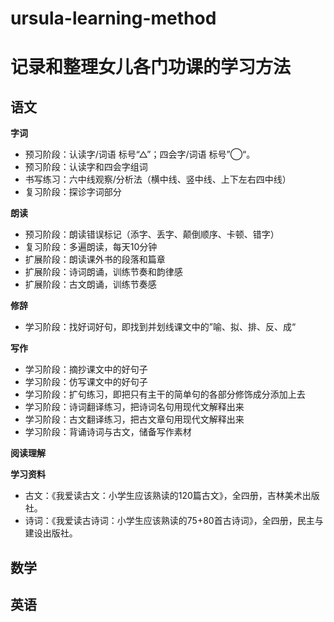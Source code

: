 # ursula-learning-method
# 记录和整理女儿各门功课的学习方法
## 语文 ##
**字词**
- 预习阶段：认读字/词语 标号“△”；四会字/词语 标号”◯“。
- 预习阶段：认读字和四会字组词
- 书写练习：六中线观察/分析法（横中线、竖中线、上下左右四中线）
- 复习阶段：探诊字词部分
  
**朗读**
- 预习阶段：朗读错误标记（添字、丢字、颠倒顺序、卡顿、错字）
- 复习阶段：多遍朗读，每天10分钟
- 扩展阶段：朗读课外书的段落和篇章
- 扩展阶段：诗词朗诵，训练节奏和韵律感
- 扩展阶段：古文朗诵，训练节奏感
    
**修辞**
- 学习阶段：找好词好句，即找到并划线课文中的”喻、拟、排、反、成“
    
  
**写作**
- 学习阶段：摘抄课文中的好句子
- 学习阶段：仿写课文中的好句子
- 学习阶段：扩句练习，即把只有主干的简单句的各部分修饰成分添加上去
- 学习阶段：诗词翻译练习，把诗词名句用现代文解释出来
- 学习阶段：古文翻译练习，把古文章句用现代文解释出来
- 学习阶段：背诵诗词与古文，储备写作素材
  
**阅读理解**
  
**学习资料**
- 古文：《我爱读古文：小学生应该熟读的120篇古文》，全四册，吉林美术出版社。
- 诗词：《我爱读古诗词：小学生应该熟读的75+80首古诗词》，全四册，民主与建设出版社。


## 数学 ##

## 英语 ##

